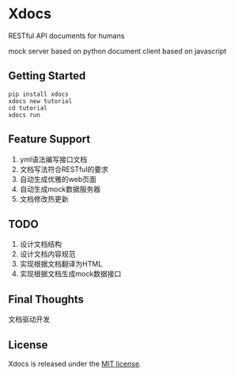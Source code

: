 # Xdocs

RESTful API documents for humans

mock server based on python
document client based on javascript

## Getting Started

```
pip install xdocs
xdocs new tutorial
cd tutorial
xdocs run
```

## Feature Support

1. yml语法编写接口文档
2. 文档写法符合RESTful的要求
3. 自动生成优雅的web页面
4. 自动生成mock数据服务器
5. 文档修改热更新

## TODO

1. 设计文档结构
2. 设计文档内容规范 
3. 实现根据文档翻译为HTML
4. 实现根据文档生成mock数据接口

## Final Thoughts

文档驱动开发

## License

Xdocs is released under the [MIT license](LICENSE).
